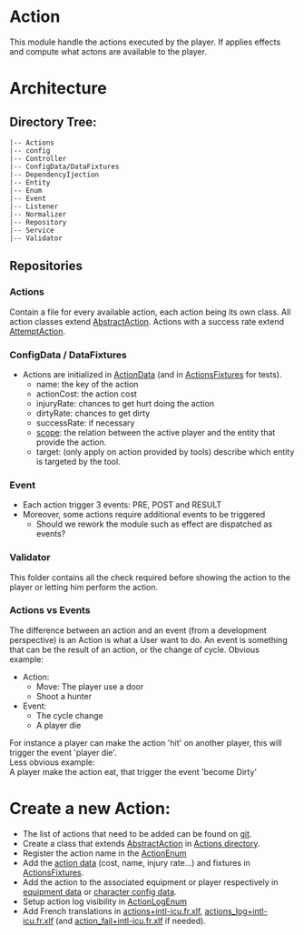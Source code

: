 # Action
This module handle the actions executed by the player. If applies effects and compute what actons are available to the player.

# Architecture 

## Directory Tree:
    |-- Actions
    |-- config
    |-- Controller
    |-- ConfigData/DataFixtures
    |-- DependencyIjection
    |-- Entity
    |-- Enum
    |-- Event
    |-- Listener
    |-- Normalizer
    |-- Repository
    |-- Service
    |-- Validator

## Repositories

### Actions
Contain a file for every available action, each action being its own class.
All action classes extend [AbstractAction](./Actions/AbstractAction.php).
Actions with a success rate extend [AttemptAction](./Actions/AttemptAction.php).

### ConfigData / DataFixtures
- Actions are initialized in [ActionData](./ConfigData/ActionData.php) (and in [ActionsFixtures](./DataFixtures/ActionsFixtures.php) for tests).
  - name: the key of the action
  - actionCost: the action cost
  - injuryRate: chances to get hurt doing the action
  - dirtyRate: chances to get dirty
  - successRate: if necessary
  - [scope](./Enum/ActionRangeEnum.php): the relation between the active player and the entity that provide the action.
  - target: (only apply on action provided by tools) describe which entity is targeted by the tool.

### Event
- Each action trigger 3 events: PRE, POST and RESULT
- Moreover, some actions require additional events to be triggered
  - Should we rework the module such as effect are dispatched as events?

### Validator
This folder contains all the check required before showing the action to the player or letting him perform the action.


### Actions vs Events

The difference between an action and an event (from a development perspective) is an Action is what a User want to do.
An event is something that can be the result of an action, or the change of cycle.
Obvious example:
- Action:
    - Move: The player use a door
    - Shoot a hunter
- Event:
    - The cycle change
    - A player die
    
 For instance a player can make the action 'hit' on another player, this will trigger the event 'player die'.  
 Less obvious example:   
    A player make the action eat, that trigger the event 'become Dirty'

# Create a new Action:
- The list of actions that need to be added can be found on [git](https://gitlab.com/eternaltwin/mush/mush/-/issues/396). 
- Create a class that extends [AbstractAction](./Actions/AbstractAction.php) in [Actions directory](./Actions).
- Register the action name in the [ActionEnum](./Enum/ActionEnum.php)
- Add the [action data](./ConfigData/ActionData.php) (cost, name, injury rate...) and fixtures in  [ActionsFixtures](./DataFixtures/ActionsFixtures.php).
- Add the action to the associated equipment or player respectively in [equipment data](../Equipment/ConfigData/EquipmentConfigData.php) or [character config data](../Player/ConfigData/CharacterConfigData.php).
- Setup action log visibility in [ActionLogEnum](../RoomLog/Enum/ActionLogEnum.php)
- Add French translations in [actions+intl-icu.fr.xlf](../../translations/fr/actions+intl-icu.fr.xlf), [actions_log+intl-icu.fr.xlf](../../translations/fr/actions_log+intl-icu.fr.xlf) (and [action_fail+intl-icu.fr.xlf](../../translations/fr/action_fail+intl-icu.fr.xlf) if needed).